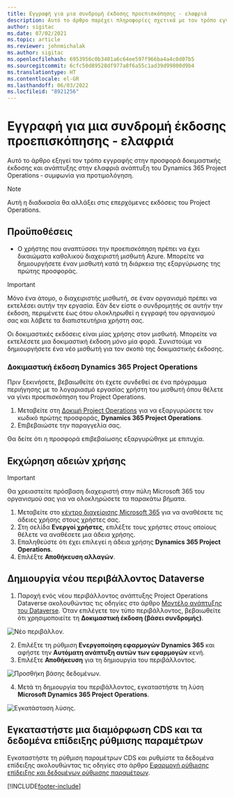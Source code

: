 ```yaml
---
title: Εγγραφή για μια συνδρομή έκδοσης προεπισκόπησης - ελαφριά
description: Αυτό το άρθρο παρέχει πληροφορίες σχετικά με τον τρόπο εγγραφής στην ελαφριά ανάπτυξη του Project Operations και την ανάπτυξή του ‑ συμφωνία για προτιμολόγηση.
author: sigitac
ms.date: 07/02/2021
ms.topic: article
ms.reviewer: johnmichalak
ms.author: sigitac
ms.openlocfilehash: 6953956c0b3401a6c64ee597f966ba4a4c0d07b5
ms.sourcegitcommit: 6cfc50d89528df977a8f6a55c1ad39d99800d9b4
ms.translationtype: HT
ms.contentlocale: el-GR
ms.lasthandoff: 06/03/2022
ms.locfileid: "8921256"
---
```

# <a name="sign-up-for-a-preview-subscription---lite"></a>Εγγραφή για μια συνδρομή έκδοσης προεπισκόπησης - ελαφριά 

Αυτό το άρθρο εξηγεί τον τρόπο εγγραφής στην προσφορά δοκιμαστικής έκδοσης και ανάπτυξης στην ελαφριά ανάπτυξη του Dynamics 365 Project Operations ‑ συμφωνία για προτιμολόγηση.

> [!NOTE]
> Αυτή η διαδικασία θα αλλάξει στις επερχόμενες εκδόσεις του Project Operations.

## <a name="prerequisites"></a>Προϋποθέσεις
- Ο χρήστης που αναπτύσσει την προεπισκόπηση πρέπει να έχει δικαιώματα καθολικού διαχειριστή μισθωτή Azure. Μπορείτε να δημιουργήσετε έναν μισθωτή κατά τη διάρκεια της εξαργύρωσης της πρώτης προσφοράς.

> [!IMPORTANT]
> Μόνο ένα άτομο, ο διαχειριστής μισθωτή, σε έναν οργανισμό πρέπει να εκτελέσει αυτήν την εργασία. Εάν δεν είστε ο συνδρομητής σε αυτήν την έκδοση, περιμένετε έως ότου ολοκληρωθεί η εγγραφή του οργανισμού σας και λάβετε τα διαπιστευτήρια χρήστη σας.
> 
> Οι δοκιμαστικές εκδόσεις είναι μίας χρήσης στον μισθωτή. Μπορείτε να εκτελέσετε μια δοκιμαστική έκδοση μόνο μία φορά. Συνιστούμε να δημιουργήσετε ένα νέο μισθωτή για τον σκοπό της δοκιμαστικής έκδοσης.

### <a name="dynamics-365-project-operations-trial"></a>Δοκιμαστική έκδοση Dynamics 365 Project Operations 

Πριν ξεκινήσετε, βεβαιωθείτε ότι έχετε συνδεθεί σε ένα πρόγραμμα περιήγησης με το λογαριασμό εργασίας χρήστη του μισθωτή όπου θέλετε να γίνει προεπισκόπηση του Project Operations.

1. Μεταβείτε στη [Δοκιμή Project Operations](https://aka.ms/try-po) για να εξαργυρώσετε τον κωδικό πρώτης προσφοράς, **Dynamics 365 Project Operations**.
2. Επιβεβαιώστε την παραγγελία σας.

  Θα δείτε ότι η προσφορά επιβεβαίωσης εξαργυρώθηκε με επιτυχία.

## <a name="assign-licenses"></a>Εκχώρηση αδειών χρήσης

> [!IMPORTANT]
> Θα χρειαστείτε πρόσβαση διαχειριστή στην πύλη Microsoft 365 του οργανισμού σας για να ολοκληρώσετε τα παρακάτω βήματα.


1. Μεταβείτε στο [κέντρο διαχείρισης Microsoft 365](https://portal.office.com/) για να αναθέσετε τις άδειες χρήσης στους χρήστες σας.
2. Στη σελίδα **Ενεργοί χρήστες**, επιλέξτε τους χρήστες στους οποίους θέλετε να αναθέσετε μια άδεια χρήσης.
3. Επαληθεύστε ότι έχει επιλεγεί η άδεια χρήσης **Dynamics 365 Project Operations**. 
4. Επιλέξτε **Αποθήκευση αλλαγών**.

## <a name="create-a-new-dataverse-environment"></a>Δημιουργία νέου περιβάλλοντος Dataverse

1. Παροχή ενός νέου περιβάλλοντος ανάπτυξης Project Operations Dataverse ακολουθώντας τις οδηγίες στο άρθρο [Μοντέλο ανάπτυξης του Dataverse](lite-deployment.md). Όταν επιλέγετε τον τύπο περιβάλλοντος, βεβαιωθείτε ότι χρησιμοποιείτε τη **Δοκιμαστική έκδοση (βάσει συνδρομής)**.

  ![Νέο περιβάλλον.](./media/19CreateEnvironment.png)

2. Επιλέξτε τη ρύθμιση **Ενεργοποίηση εφαρμογών Dynamics 365** και αφήστε την **Αυτόματη ανάπτυξη αυτών των εφαρμογών** κενή.  
3. Επιλέξτε **Αποθήκευση** για τη δημιουργία του περιβάλλοντος.

  ![Προσθήκη βάσης δεδομένων.](./media/20CreateEnvironment1.png)

4. Μετά τη δημιουργία του περιβάλλοντος, εγκαταστήστε τη λύση **Microsoft Dynamics 365 Project Operations**. 

![Εγκατάσταση λύσης.](./media/21InstallSolution.png)

## <a name="install-a-cds-configuration-and-setup-demo-data"></a>Εγκαταστήστε μια διαμόρφωση CDS και τα δεδομένα επίδειξης ρύθμισης παραμέτρων

Εγκαταστήστε τη ρύθμιση παραμέτρων CDS και ρυθμίστε τα δεδομένα επίδειξης ακολουθώντας τις οδηγίες στο άρθρο [Εφαρμογή ρύθμισης επίδειξης και δεδομένων ρύθμισης παραμέτρων](lite-apply-demo-setup-config-data.md).


[!INCLUDE[footer-include](../includes/footer-banner.md)]
